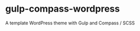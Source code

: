 gulp-compass-wordpress
======================

A template WordPress theme with Gulp and Compass / SCSS
